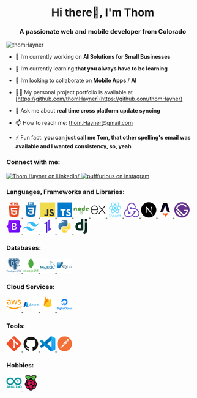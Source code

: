<h1 align="center">Hi there👋, I'm Thom</h1>
<h3 align="center">A passionate web and mobile developer from Colorado</h3>

<p align="left">
  <img src="https://komarev.com/ghpvc/?username=thomHayner&label=Profile%20views&color=0e75b6&style=flat" alt="thomHayner" />
</p>

- 🔭 I’m currently working on **AI Solutions for Small Businesses**

- 🌱 I’m currently learning **that you always have to be learning**

- 👯 I’m looking to collaborate on **Mobile Apps** / **AI**

- 👨‍💻 My personal project portfolio is available at [https://github.com/thomHayner](https://github.com/thomHayner)

- 💬 Ask me about **real time cross platform update syncing**

- 📫 How to reach me: thom.Hayner@gmail.com

- ⚡ Fun fact: **you can just call me Tom, that other spelling's email was available and I wanted consistency, so, yeah**

<h3 align="left">Connect with me:</h3>
<p align="left">
  <a href="https://linkedin.com/in/thomHayner/" target="_blank" rel="noreferrer">
    <picture>
      <img align="center" src="https://raw.githubusercontent.com/rahuldkjain/github-profile-readme-generator/master/src/images/icons/Social/linked-in-alt.svg" alt="Thom Hayner on LinkedIn/" height="30" width="40" />
    </picture>
  </a>
  <a href="https://instagram.com/pufffurious" target="_blank" rel="noreferrer">
    <picture>
      <img align="center" src="https://raw.githubusercontent.com/rahuldkjain/github-profile-readme-generator/master/src/images/icons/Social/instagram.svg" alt="pufffurious on Instagram" height="30" width="40" />
    </picture>
  </a>
</p>

<h3 align="left">Languages, Frameworks and Libraries:</h3>
<p align="left">
  <a href="https://developer.mozilla.org/en-US/docs/Web/HTML/" target="_blank" rel="noreferrer">
    <picture>
      <img src="https://raw.githubusercontent.com/devicons/devicon/master/icons/html5/html5-plain-wordmark.svg" alt="HTML 5" width="40" height="40"/>
    </picture>
  </a>
  <a href="https://developer.mozilla.org/en-US/docs/Web/CSS/" target="_blank" rel="noreferrer">
    <picture>
      <img src="https://raw.githubusercontent.com/devicons/devicon/master/icons/css3/css3-plain-wordmark.svg" alt="CSS 3" width="40" height="40"/>
    </picture>
  </a>
  <a href="https://developer.mozilla.org/en-US/docs/Web/JavaScript/" target="_blank" rel="noreferrer">
    <picture>
      <img src="https://raw.githubusercontent.com/devicons/devicon/master/icons/javascript/javascript-original.svg" alt="JavaScript" width="40" height="40"/>
    </picture>  
  </a>
  <a href="https://www.typescriptlang.org/" target="_blank" rel="noreferrer">
    <picture>
      <img src="https://raw.githubusercontent.com/devicons/devicon/master/icons/typescript/typescript-original.svg" alt="Tailwind CSS" width="40" height="40"/>
    </picture>
  </a>
  <a href="https://nodejs.org/en" target="_blank" rel="noreferrer">
    <picture>
      <img src="https://raw.githubusercontent.com/devicons/devicon/master/icons/nodejs/nodejs-plain-wordmark.svg" alt="Node JS" width="40" height="40"/>
    </picture>
  </a>
  <a href="https://expressjs.com/" target="_blank" rel="noreferrer">
    <picture>
      <img src="https://raw.githubusercontent.com/devicons/devicon/master/icons/express/express-original.svg" alt="Express JS" width="40" height="40"/>
    </picture>
  </a>
  <a href="https://react.dev/" target="_blank" rel="noreferrer">
    <picture>
      <img src="https://raw.githubusercontent.com/devicons/devicon/master/icons/react/react-original-wordmark.svg" alt="React" width="40" height="40"/>
    </picture>
  </a>
  <a href="https://redux.js.org/" target="_blank" rel="noreferrer">
    <picture>
      <img src="https://raw.githubusercontent.com/devicons/devicon/master/icons/redux/redux-original.svg" alt="Redux JS" width="40" height="40"/>
    </picture>
  </a>
  <a href="https://nextjs.org/" target="_blank" rel="noreferrer">
    <picture>
      <img src="https://raw.githubusercontent.com/devicons/devicon/master/icons/nextjs/nextjs-original.svg" alt="Next JS" width="40" height="40"/>
    </picture>
  </a>
  <a href="https://astro.build/" target="_blank" rel="noreferrer">
    <picture>
      <img src="https://raw.githubusercontent.com/devicons/devicon/master/icons/astro/astro-original.svg" alt="Astro JS" width="40" height="40"/>
    </picture>
  </a>
  <a href="https://www.gatsbyjs.com/" target="_blank" rel="noreferrer">
    <picture>
      <img src="https://raw.githubusercontent.com/devicons/devicon/master/icons/gatsby/gatsby-original.svg" alt="Gatsby JS" width="40" height="40"/>
    </picture>
  </a>
  <a href="https://getbootstrap.com/" target="_blank" rel="noreferrer">
    <picture>
      <img src="https://raw.githubusercontent.com/devicons/devicon/master/icons/bootstrap/bootstrap-original.svg" alt="Bootstrap" width="40" height="40"/>
    </picture>
  </a>
  <a href="https://tailwindcss.com/" target="_blank" rel="noreferrer">
    <picture>
      <img src="https://raw.githubusercontent.com/devicons/devicon/master/icons/tailwindcss/tailwindcss-original.svg" alt="Tailwind CSS" width="40" height="40"/>
    </picture>
  </a>
  <a href="https://axios-http.com/" target="_blank" rel="noreferrer">
    <picture>
      <img src="https://raw.githubusercontent.com/devicons/devicon/master/icons/axios/axios-plain.svg" alt="Axios HTTP" width="40" height="40"/>
    </picture>
  </a>
  <a href="https://www.python.org/" target="_blank" rel="noreferrer">
    <picture>
      <img src="https://raw.githubusercontent.com/devicons/devicon/master/icons/python/python-original.svg" alt="Python" width="40" height="40"/>
    </picture>
  </a>
  <a href="https://www.djangoproject.com/" target="_blank" rel="noreferrer">
    <picture>
      <img src="https://raw.githubusercontent.com/devicons/devicon/master/icons/django/django-plain.svg" alt="Django" width="40" height="40"/>
    </picture>
  </a>
</p>

<h3 align="left">Databases:</h3>
<p>
  <a href="https://www.postgresql.org/" target="_blank" rel="noreferrer">
    <picture>
      <img src="https://raw.githubusercontent.com/devicons/devicon/master/icons/postgresql/postgresql-plain-wordmark.svg" alt="PostgreSQL" width="40" height="40"/>
    </picture>
  </a>
  <a href="https://www.mongodb.com/" target="_blank" rel="noreferrer">
    <picture>
      <img src="https://raw.githubusercontent.com/devicons/devicon/master/icons/mongodb/mongodb-plain-wordmark.svg" alt="Mongo DB" width="40" height="40"/>
    </picture>
  </a>
  <a href="https://www.mysql.com/" target="_blank" rel="noreferrer">
    <picture>
      <img src="https://raw.githubusercontent.com/devicons/devicon/master/icons/mysql/mysql-plain-wordmark.svg" alt="mySQL" width="40" height="40"/>
    </picture>
  </a>
  <a href="https://www.sqlite.org/" target="_blank" rel="noreferrer">
    <picture>
      <img src="https://raw.githubusercontent.com/devicons/devicon/master/icons/sqlite/sqlite-original-wordmark.svg" alt="SQLite" width="40" height="40"/>
    </picture>
  </a>
</p>

<h3 align="left">Cloud Services:</h3>
<p>
  <a href="https://aws.amazon.com/" target="_blank" rel="noreferrer">
    <picture>
      <img src="https://raw.githubusercontent.com/devicons/devicon/master/icons/amazonwebservices/amazonwebservices-plain-wordmark.svg" alt="Amazon Web Services" width="40" height="40"/>
    </picture>
  </a>
  <a href="https://azure.microsoft.com/en-us/" target="_blank" rel="noreferrer">
    <picture>
      <img src="https://raw.githubusercontent.com/devicons/devicon/master/icons/azure/azure-original-wordmark.svg" alt="Azure" width="40" height="40"/>
    </picture>
  </a>
  <a href="https://firebase.google.com/" target="_blank" rel="noreferrer">
    <picture>
      <img src="https://raw.githubusercontent.com/devicons/devicon/master/icons/firebase/firebase-original-wordmark.svg" alt="Firebase" width="40" height="40"/>
    </picture>
  </a>
  <a href="https://www.digitalocean.com/" target="_blank" rel="noreferrer">
    <picture>
      <img src="https://raw.githubusercontent.com/devicons/devicon/master/icons/digitalocean/digitalocean-original-wordmark.svg" alt="Digital Ocean" width="40" height="40"/>
    </picture>
  </a>
</p>

<h3 align="left">Tools:</h3>
<p>
  <a href="https://git-scm.com/" target="_blank" rel="noreferrer">
    <picture>
      <img src="https://raw.githubusercontent.com/devicons/devicon/master/icons/git/git-original.svg" alt="Git" width="40" height="40"/>
    </picture>
  </a>
  <a href="https://github.com/" target="_blank" rel="noreferrer">
    <picture>
      <img src="https://raw.githubusercontent.com/devicons/devicon/master/icons/github/github-original.svg" alt="GitHub" width="40" height="40"/>
    </picture>
  </a>
  <a href="https://code.visualstudio.com/" target="_blank" rel="noreferrer">
    <picture>
      <img src="https://raw.githubusercontent.com/devicons/devicon/master/icons/vscode/vscode-original.svg" alt="Visual Studio Code" width="40" height="40"/>
    </picture>
  </a>
  <a href="https://www.postman.com/" target="_blank" rel="noreferrer">
    <picture>
      <img src="https://raw.githubusercontent.com/devicons/devicon/master/icons/postman/postman-original.svg" alt="Postman" width="40" height="40"/>
    </picture>
  </a>
</p>


<h3 align="left">Hobbies:</h3>
<p>
  <a href="https://www.arduino.cc/" target="_blank" rel="noreferrer">
    <picture>
      <img src="https://raw.githubusercontent.com/devicons/devicon/master/icons/arduino/arduino-original-wordmark.svg" alt="Arduino" width="40" height="40"/>
    </picture>
  </a>
  <a href="https://www.raspberrypi.com/" target="_blank" rel="noreferrer">
    <picture>
      <img src="https://raw.githubusercontent.com/devicons/devicon/master/icons/raspberrypi/raspberrypi-original.svg" alt="Raspberry Pi" width="40" height="40"/>
    </picture>
  </a>
</p>
